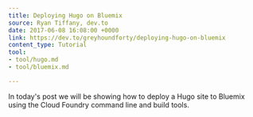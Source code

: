 ```yaml
---
title: Deploying Hugo on Bluemix
source: Ryan Tiffany, dev.to
date: 2017-06-08 16:08:00 +0000
link: https://dev.to/greyhoundforty/deploying-hugo-on-bluemix
content_type: Tutorial
tool:
- tool/hugo.md
- tool/bluemix.md

---
```

In today's post we will be showing how to deploy a Hugo site to Bluemix  using the Cloud Foundry command line and build tools.
